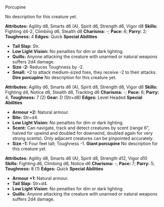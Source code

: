 Porcupine

No description for this creature yet.

**Attributes:** Agility d8, Smarts d6 (A), Spirit d6, Strength d6, Vigor
d8
**Skills:** Fighting d4-2, Climbing d6, Stealth d8
**Charisma:** -; **Pace:** 6; **Parry:** 2; **Toughness:** 4
**Edges:** Quick
**Special Abilities**
- **Tail Slap:** Str.
- **Low Light Vision:** No penalties for dim or dark lighting.
- **Quills:** Anyone attacking the creature with unarmed or natural
weapons suffers 2d4 damage.
- **Size -2:** Reduces Toughness by -2.
- **Small:** +2 to attack medium-sized foes, they receive -2 to their
attacks.
**Dire porcupine**
No description for this creature yet.

**Attributes:** Agility d6, Smarts d6 (A), Spirit d8, Strength d8, Vigor
d8
**Skills:** Fighting d4, Notice d6, Stealth d8, Tracking d6
**Charisma:** -; **Pace:** 6; **Parry:** 4; **Toughness:** 7 (2)
**Gear:** D (Str+d8)
**Edges:** Level Headed
**Special Abilities**
- **Armour +2:** Natural armour.
- **Bite:** Str+d4.
- **Low Light Vision:** No penalties for dim or dark lighting.
- **Scent:** Can navigate, track and detect creatures by scent (range
6", halved for upwind and doubled for downwind, doubled again for very
strong scents). Only adjacent creatures can be pinpointed accurately.
- **Size -1:** Four feet tall; Toughness -1.
**Giant porcupine**
No description for this creature yet.

**Attributes:** Agility d8, Smarts d6 (A), Spirit d8, Strength d12,
Vigor d10
**Skills:** Fighting d6, Climbing d8, Notice d6
**Charisma:** -; **Pace:** 7; **Parry:** 5; **Toughness:** 8 (1)
**Edges:** Quick
**Special Abilities**
- **Armour +1:** Natural armour.
- **Tail Slap:** Str+d4.
- **Low Light Vision:** No penalties for dim or dark lighting.
- **Quills:** Anyone attacking the creature with unarmed or natural
weapons suffers 2d4 damage.

